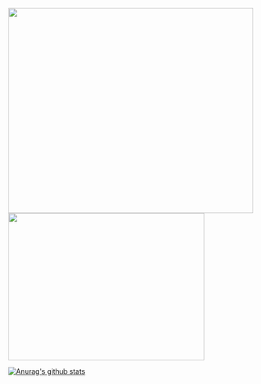 

<img src="https://i.imgur.com/WAtGNF6.png" width="500px" height="418px"/> <img src="https://i.imgur.com/d9ulNUe.gif" width="400" height="300"/>

[![Anurag's github stats](https://github-readme-stats.vercel.app/api?username=Adriano-js)](https://github.com/anuraghazra/github-readme-stats)
